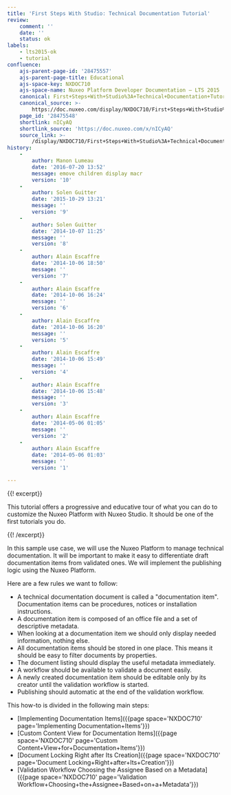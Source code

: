 ```yaml
---
title: 'First Steps With Studio: Technical Documentation Tutorial'
review:
    comment: ''
    date: ''
    status: ok
labels:
    - lts2015-ok
    - tutorial
confluence:
    ajs-parent-page-id: '28475557'
    ajs-parent-page-title: Educational
    ajs-space-key: NXDOC710
    ajs-space-name: Nuxeo Platform Developer Documentation — LTS 2015
    canonical: First+Steps+With+Studio%3A+Technical+Documentation+Tutorial
    canonical_source: >-
        https://doc.nuxeo.com/display/NXDOC710/First+Steps+With+Studio%3A+Technical+Documentation+Tutorial
    page_id: '28475548'
    shortlink: nICyAQ
    shortlink_source: 'https://doc.nuxeo.com/x/nICyAQ'
    source_link: >-
        /display/NXDOC710/First+Steps+With+Studio%3A+Technical+Documentation+Tutorial
history:
    - 
        author: Manon Lumeau
        date: '2016-07-20 13:52'
        message: emove children display macr
        version: '10'
    - 
        author: Solen Guitter
        date: '2015-10-29 13:21'
        message: ''
        version: '9'
    - 
        author: Solen Guitter
        date: '2014-10-07 11:25'
        message: ''
        version: '8'
    - 
        author: Alain Escaffre
        date: '2014-10-06 18:50'
        message: ''
        version: '7'
    - 
        author: Alain Escaffre
        date: '2014-10-06 16:24'
        message: ''
        version: '6'
    - 
        author: Alain Escaffre
        date: '2014-10-06 16:20'
        message: ''
        version: '5'
    - 
        author: Alain Escaffre
        date: '2014-10-06 15:49'
        message: ''
        version: '4'
    - 
        author: Alain Escaffre
        date: '2014-10-06 15:48'
        message: ''
        version: '3'
    - 
        author: Alain Escaffre
        date: '2014-05-06 01:05'
        message: ''
        version: '2'
    - 
        author: Alain Escaffre
        date: '2014-05-06 01:03'
        message: ''
        version: '1'

---
```

{{! excerpt}}

This tutorial offers a progressive and educative tour of what you can do to customize the Nuxeo Platform with Nuxeo Studio. It should be one of the first tutorials you do.

{{! /excerpt}}

In this sample use case, we will use the Nuxeo Platform to manage technical documentation. It will be important to make it easy to differentiate draft documentation items from validated ones. We will implement the publishing logic using the Nuxeo Platform.

Here are a few rules we want to follow:

*   A technical documentation document is called a "documentation item". Documentation items can be procedures, notices or installation instructions.
*   A documentation item is composed of an office file and a set of descriptive metadata.
*   When looking at a documentation item we should only display needed information, nothing else.
*   All documentation items should be stored in one place. This means it should be easy to filter documents by properties.
*   The document listing should display the useful metadata immediately.
*   A workflow should be available to validate a document easily.
*   A newly created documentation item should be editable only by its creator until the validation workflow is started.
*   Publishing should automatic at the end of the validation workflow.

This how-to is divided in the following main steps:

*   [Implementing Documentation Items]({{page space='NXDOC710' page='Implementing Documentation+Items'}})
*   [Custom Content View for Documentation Items]({{page space='NXDOC710' page='Custom Content+View+for+Documentation+Items'}})
*   [Document Locking Right after Its Creation]({{page space='NXDOC710' page='Document Locking+Right+after+Its+Creation'}})
*   [Validation Workflow Choosing the Assignee Based on a Metadata]({{page space='NXDOC710' page='Validation Workflow+Choosing+the+Assignee+Based+on+a+Metadata'}})